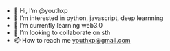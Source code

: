 - 👋 Hi, I’m @youthxp
- 👀 I’m interested in python, javascript, deep learnning
- 🌱 I’m currently learning web3.0
- 💞️ I’m looking to collaborate on sth
- 📫 How to reach me youthxp@gmail.com

<!---
youthxp/youthxp is a ✨ special ✨ repository because its `README.md` (this file) appears on your GitHub profile.
You can click the Preview link to take a look at your changes.
--->
